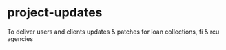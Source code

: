 # project-updates
To deliver users and clients updates & patches for loan collections, fi & rcu agencies
